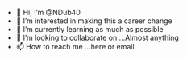 - 👋 Hi, I’m @NDub40
- 👀 I’m interested in making this a career change
- 🌱 I’m currently learning as much as possible
- 💞️ I’m looking to collaborate on ...Almost anything
- 📫 How to reach me ...here or email

<!---
Ndub40/Ndub40 is a ✨ special ✨ repository because its `README.md` (this file) appears on your GitHub profile.
You can click the Preview link to take a look at your changes.
--->
